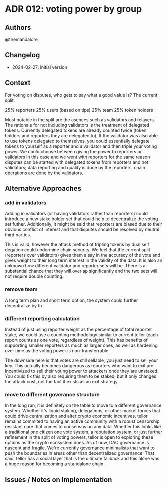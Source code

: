 # ADR 012: voting power by group

## Authors

@themandalore

## Changelog

- 2024-02-27: initial version

## Context

For voting on disputes, who gets to say what a good value is?  The current split:

25% reporters
25% users (based on tips)
25% team
25% token holders

Most notable in the split are the asences such as validators and relayers.  The rationale for not including validators is the treatment of delegated tokens.  Currently delegated tokens are already counted twice (token holders and reporters they are delegated to).  If the validator was also able to use tokens delegated to themselves, you could essentially delegate tokens to yourself as a reporter and a validator and then triple your voting power.  We could choose between giving the power to reporters or validators in this case and we went with reporters for the same reason disputes can be started with delegated tokens from reporters and not validators; data reporting and quality is done by the reporters, chain operations are done by the validators. 



## Alternative Approaches

### add in validators

Adding in validators (or having validators rather than reporters) could introduce a new stake holder set that could help to decentralize the voting set futher.  Additionally, it might be said that reporters are biased due to their obvious conflict of interest and that disputes should be resolved by neutral third parties.  

This is valid, however the attack method of tripling tokens by dual self degation could undermine chain security.  We feel that the current split (reporters over validators) gives them a say in the accuracy of the vote and gives weight to their long term interest in the validity of the data.  It is also an unknown how different validator and reporter sets will be.  There is a substantial chance that they will overlap significantly and the two sets will not require double counting. 

### remove team

A long term plan and short term option, the system could further decentralize by th

### different reporting calculation 

Instead of just using reporter weight as the percentage of total reporter stake, we could use a counting methodology similar to current tellor (each report counts as one vote, regardless of weight).  This has benefits of supporting smaller reporters as much as larger ones, as well as hardening over time as the voting power is non-transferrable.  

The downside here is that votes are still sellable, you just need to sell your key.  This actually becomes dangerous as reporters who want to exit are incentivized to sell their voting power to attackers once they are unstaked.  You could fix this by also requiring them to be staked, but it only changes the attack cost, not the fact it exists as an exit strategy.  

### move to different goverance structure

In the long run, it is definitely on the table to move to a different governance system.  Whether it's liquid staking, delegations, or other market forces that could drive centralization and alter crypto economic incentives, tellor remains commited to having an active community with a robust censorship resistant core that comes to consensus on any data.  Whether this looks like a traditional one citizen one vote system, a reputation system, or just further refinement in the split of voting powers, tellor is open to exploring these options as the crypto ecosystem does.  As of now, DAO governance is nascent and fragile.  We're currently governance minimalists that want to push the boundaries in areas other than decentralized governance.  That said, tellor has a social layer that is the ultimate fallback and this alone was a huge reason for becoming a standalone chain.  


## Issues / Notes on Implementation

